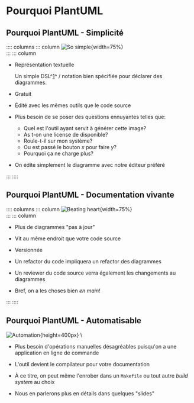 # Pourquoi PlantUML

## Pourquoi PlantUML - Simplicité

:::: columns
::: column
![So simple](https://media.giphy.com/media/dQkcf8GANR0ps57oBH/giphy.gif){width=75%} \
:::
::: column

 -  Représentation textuelle

    Un simple DSL^[1][DSL]^ / notation bien spécifiée pour déclarer des diagrammes.

 -  Gratuit

 -  Édité avec les mêmes outils que le code source

 -  Plus besoin de se poser des questions ennuyantes telles que:

     -  Quel est l'outil ayant servit à générer cette image?
     -  As t-on une license de disponible?
     -  Roule-t-il sur mon système?
     -  Ou est passé le bouton *x* pour faire *y*?
     -  Pourquoi ça ne charge plus?

 -  On édite simplement le diagramme avec notre éditeur préféré

:::
::::

[DSL]: https://en.wikipedia.org/wiki/Domain-specific_language


## Pourquoi PlantUML - Documentation vivante

:::: columns
::: column
![Beating heart](https://media.giphy.com/media/TLIed7IwyosvDnXZLD/giphy.gif){width=75%} \
:::
::: column

 -  Plus de diagrammes "pas à jour"

 -  Vit au même endroit que votre code source

 -  Versionnée

 -  Un refactor du code impliquera un refactor des diagrammes

 -  Un reviewer du code source verra également les changements au diagrammes

 -  Bref, on a les choses bien *en main*!

:::
::::


## Pourquoi PlantUML - Automatisable

![Automation](https://media.giphy.com/media/yoJC2o71OtZLQGO6JO/giphy.gif){height=400px} \

 -  Plus besoin d'opérations manuelles désagréables puisqu'on a une application
    en ligne de commande

 -  L'outil devient le compilateur pour votre documentation

 -  À ce titre, on peut même l'enrober dans un `Makefile` ou tout autre *build
    system* au choix

 -  Nous en parlerons plus en détails dans quelques "slides"

